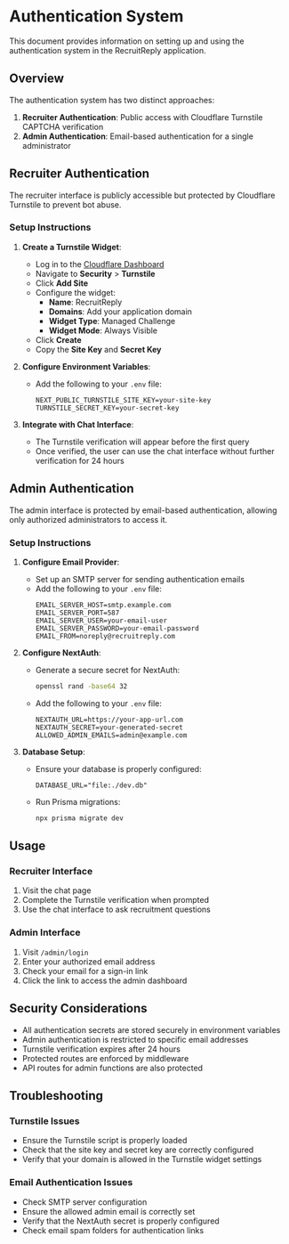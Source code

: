 # Authentication System

This document provides information on setting up and using the authentication system in the RecruitReply application.

## Overview

The authentication system has two distinct approaches:

1. **Recruiter Authentication**: Public access with Cloudflare Turnstile CAPTCHA verification
2. **Admin Authentication**: Email-based authentication for a single administrator

## Recruiter Authentication

The recruiter interface is publicly accessible but protected by Cloudflare Turnstile to prevent bot abuse.

### Setup Instructions

1. **Create a Turnstile Widget**:
   - Log in to the [Cloudflare Dashboard](https://dash.cloudflare.com/)
   - Navigate to **Security** > **Turnstile**
   - Click **Add Site**
   - Configure the widget:
     - **Name**: RecruitReply
     - **Domains**: Add your application domain
     - **Widget Type**: Managed Challenge
     - **Widget Mode**: Always Visible
   - Click **Create**
   - Copy the **Site Key** and **Secret Key**

2. **Configure Environment Variables**:
   - Add the following to your `.env` file:
     ```
     NEXT_PUBLIC_TURNSTILE_SITE_KEY=your-site-key
     TURNSTILE_SECRET_KEY=your-secret-key
     ```

3. **Integrate with Chat Interface**:
   - The Turnstile verification will appear before the first query
   - Once verified, the user can use the chat interface without further verification for 24 hours

## Admin Authentication

The admin interface is protected by email-based authentication, allowing only authorized administrators to access it.

### Setup Instructions

1. **Configure Email Provider**:
   - Set up an SMTP server for sending authentication emails
   - Add the following to your `.env` file:
     ```
     EMAIL_SERVER_HOST=smtp.example.com
     EMAIL_SERVER_PORT=587
     EMAIL_SERVER_USER=your-email-user
     EMAIL_SERVER_PASSWORD=your-email-password
     EMAIL_FROM=noreply@recruitreply.com
     ```

2. **Configure NextAuth**:
   - Generate a secure secret for NextAuth:
     ```bash
     openssl rand -base64 32
     ```
   - Add the following to your `.env` file:
     ```
     NEXTAUTH_URL=https://your-app-url.com
     NEXTAUTH_SECRET=your-generated-secret
     ALLOWED_ADMIN_EMAILS=admin@example.com
     ```

3. **Database Setup**:
   - Ensure your database is properly configured:
     ```
     DATABASE_URL="file:./dev.db"
     ```
   - Run Prisma migrations:
     ```bash
     npx prisma migrate dev
     ```

## Usage

### Recruiter Interface

1. Visit the chat page
2. Complete the Turnstile verification when prompted
3. Use the chat interface to ask recruitment questions

### Admin Interface

1. Visit `/admin/login`
2. Enter your authorized email address
3. Check your email for a sign-in link
4. Click the link to access the admin dashboard

## Security Considerations

- All authentication secrets are stored securely in environment variables
- Admin authentication is restricted to specific email addresses
- Turnstile verification expires after 24 hours
- Protected routes are enforced by middleware
- API routes for admin functions are also protected

## Troubleshooting

### Turnstile Issues

- Ensure the Turnstile script is properly loaded
- Check that the site key and secret key are correctly configured
- Verify that your domain is allowed in the Turnstile widget settings

### Email Authentication Issues

- Check SMTP server configuration
- Ensure the allowed admin email is correctly set
- Verify that the NextAuth secret is properly configured
- Check email spam folders for authentication links
